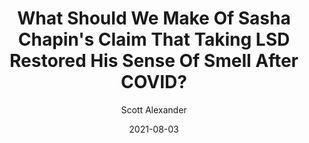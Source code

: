---
layout: podcast
title: "What Should We Make Of Sasha Chapin's Claim That Taking LSD Restored His Sense Of Smell After COVID?"
author: Scott Alexander
description: https://astralcodexten.substack.com/p/what-should-we-make-of-sasha-chapins
date: 2021-08-03
length: 4873144
duration: 1218
guid: what-should-we-make-of-sasha-chapins
---